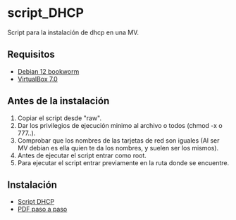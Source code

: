# script_DHCP
Script para la instalación de dhcp en una MV.

## **Requisitos**

- [Debian 12 bookworm](https://cdimage.debian.org/debian-cd/current/amd64/iso-cd/debian-12.2.0-amd64-netinst.iso)
- [VirtualBox 7.0](https://www.virtualbox.org/)

## **Antes de la instalación**

1. Copiar el script desde "raw".
2. Dar los privilegios de ejecución minimo al archivo o todos (chmod -x o 777..).
3. Comprobar que los nombres de las tarjetas de red son iguales (Al ser MV debian es ella quien te da los nombres, y suelen ser los mismos).
4. Antes de ejecutar el script entrar como root.
5. Para ejecutar el script entrar previamente en la ruta donde se encuentre.

## **Instalación**
  
- [Script DHCP](Script-DHCP.sh)
- [PDF paso a paso](Script-DHCP.pdf)
